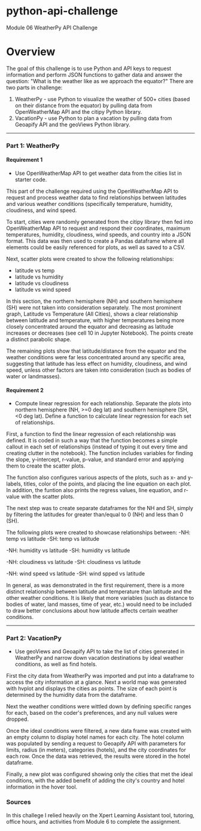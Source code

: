# python-api-challenge
Module 06 WeatherPy API Challenge

Overview
===

The goal of this challenge is to use Python and API keys to request information and perform JSON functions to gather data and answer the question: "What is the weather like as we approach the equator?" There are two parts in challenge:
1. WeatherPy - use Python to visualize the weather of 500+ cities (based on their distance from the equator) by pulling data from OpenWeatherMap API and the citipy Python library.
2. VacationPy - use Python to plan a vacation by pulling data from Geoapify API and the geoViews Python library.

***********
### Part  1: WeatherPy

#### Requirement 1
* Use OpenWeatherMap API to get weather data from the cities list in starter code.

This part of the challenge required using the OpenWeatherMap API to request and process weather data to find relationships between latitudes and various weather conditions (specifically temperature, humidity, cloudiness, and wind speed.

To start, cities were randomly generated from the citipy library then fed into OpenWeatherMap API to request and respond their coordinates, maximum temperatures, humidity, cloudiness, wind speeds, and country into a JSON format. This data was then used to create a Pandas dataframe where all elements could be easily referenced for plots, as well as saved to a CSV.

Next, scatter plots were created to show the following relationships:
   - latitude vs temp
   - latitude vs humidity
   - latitude vs cloudiness
   - latitude vs wind speed
   
In this section, the northern hemisphere (NH) and southern hemisphere (SH) were not taken into consideration separately. The most prominent graph, Latitude vs Temperature (All Cities), shows a clear relationship between latitude and temperature, with higher temperatures being more closely concentrated around the equator and decreasing as latitude increases or decreases (see cell 10 in Jupyter Notebook). The points create a distinct parabolic shape.

The remaining plots show that latitude/distance from the equator and the weather conditions were far less concentrated around any specific area, suggesting that latitude has less effect on humidity, cloudiness, and wind speed, unless other factors are taken into consideration (such as bodies of water or landmasses).
   
#### Requirement 2
* Compute linear regression for each relationship. Separate the plots into northern hemisphere (NH, >=0 deg lat) and southern hemisphere (SH, <0 deg lat). Define a function to calculate linear regression for each set of relationships.

First, a function to find the linear regression of each relationship was defined. It is coded in such a way that the function becomes a simple callout in each set of relationships (instead of typing it out every time and creating clutter in the notebook). The function includes variables for finding the slope, y-intercept, r-value, p-value, and standard error and applying them to create the scatter plots.

The function also configures various aspects of the plots, such as x- and y-labels, titles, color of the points, and placing the line equation on each plot. In addition, the funtion also prints the regress values, line equation, and r-value with the scatter plots.

The next step was to create separate dataframes for the NH and SH, simply by filtering the latitudes for greater than/equal to 0 (NH) and less than 0 (SH).

The following plots were created to showcase relationships between:
   -NH: temp vs latitude
   -SH: temp vs latitude
   
   -NH: humidity vs latitude
   -SH: humidity vs latitude
   
   -NH: cloudiness vs latitude
   -SH: cloudiness vs latitude
   
   -NH: wind speed vs latitude
   -SH: wind spped vs latitude
   
In general, as was demonstrated in the first requirement, there is a more distinct relationship between latitude and temperature than latitude and the other weather conditions. It is likely that more variables (such as distance to bodies of water, land masses, time of year, etc.) would need to be included to draw better conclusions about how latitude affects certain weather conditions.
   
   
*************
### Part 2: VacationPy
* Use geoViews and Geoapify API to take the list of cities generated in WeatherPy and narrow down vacation destinations by ideal weather conditions, as well as find hotels.

First the city data from WeatherPy was imported and put into a dataframe to access the city information at a glance. Next a world map was generated with hvplot and displays the cities as points. The size of each point is determined by the humidity data from the dataframe.

Next the weather conditions were wittled down by defining specific ranges for each, based on the coder's preferences, and any null values were dropped.

Once the ideal conditions were filtered, a new data frame was created with an empty column to display hotel names for each city. The hotel column was populated by sending a request to Geoapify API with parameters for limits, radius (in meters), categories (hotels), and the city coordinates for each row. Once the data was retrieved, the results were stored in the hotel dataframe.

Finally, a new plot was configured showing only the cities that met the ideal conditions, with the added benefit of adding the city's country and hotel information in the hover tool.

### Sources
In this challege I relied heavily on the Xpert Learning Assistant tool, tutoring, office hours, and activities from Module 6 to complete the assignment.

